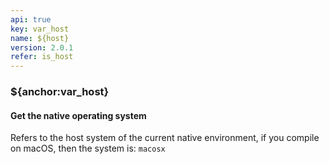 ```yaml
---
api: true
key: var_host
name: ${host}
version: 2.0.1
refer: is_host
---
```


### ${anchor:var_host}

#### Get the native operating system

Refers to the host system of the current native environment, if you compile on macOS, then the system is: `macosx`

